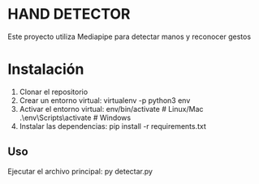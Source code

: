 # HAND DETECTOR

Este proyecto utiliza Mediapipe para detectar manos y reconocer gestos

# Instalación
1. Clonar el repositorio 
2. Crear un entorno virtual: virtualenv -p python3 env
3. Activar el entorno virtual: env/bin/activate # Linux/Mac .\env\Scripts\activate # Windows
4. Instalar las dependencias: pip install -r requirements.txt

## Uso
Ejecutar el archivo principal: py detectar.py